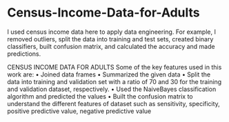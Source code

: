 # Census-Income-Data-for-Adults


I used census income data here to apply data engineering. For example, I removed outliers, split the data into training and test sets, created binary classifiers, built confusion matrix, and calculated the accuracy and made predictions.

CENSUS INCOME DATA FOR ADULTS
Some of the key features used in this work are: 
• Joined data frames
• Summarized the given data
• Split the data into training and validation set with a ratio of 70 and 30 for the training and validation dataset, respectively.
• Used the NaiveBayes classification algorithm and predicted the values
• Built the confusion matrix to understand the different features of dataset such as sensitivity, specificity, positive predictive value, negative predictive value

